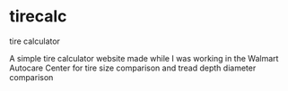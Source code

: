 # tirecalc
tire calculator

A simple tire calculator website made while I was working in the Walmart Autocare Center for tire size comparison and tread depth diameter comparison
